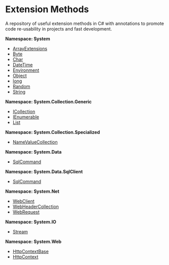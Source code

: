 # Extension Methods

A repository of useful extension methods in C# with annotations to promote code re-usability in projects and fast development.
<br>

**Namespace: System**
- [ArrayExtensions](https://github.com/sfvicente/ExtensionMethods/blob/master/System/ArrayExtensions.md)
- [Byte](https://github.com/sfvicente/ExtensionMethods/blob/master/System/ByteExtensions.md)
- [Char](https://github.com/sfvicente/ExtensionMethods/blob/master/System/CharExtensions.md)
- [DateTime](https://github.com/sfvicente/ExtensionMethods/blob/master/System/DateTimeExtensions.md)
- [Environment](https://github.com/sfvicente/ExtensionMethods/blob/master/System/EnvironmentExtensions.md)
- [Object](https://github.com/sfvicente/ExtensionMethods/blob/master/System/ObjectExtensions.md)
- [long](https://github.com/sfvicente/ExtensionMethods/blob/master/System/LongExtensions.md)
- [Random](https://github.com/sfvicente/ExtensionMethods/blob/master/System/RandomExtensions.md)
- [String](https://github.com/sfvicente/ExtensionMethods/blob/master/System/StringExtensions.md)

**Namespace: System.Collection.Generic**
- [ICollection<T>](https://github.com/sfvicente/ExtensionMethods/blob/master/System.Collection.Generic/ICollectionExtensions.md)
- [IEnumerable<T>](https://github.com/sfvicente/ExtensionMethods/blob/master/System.Collection.Generic/IEnumerableExtensions.md)
- [List](https://github.com/sfvicente/ExtensionMethods/blob/master/System.Collection.Generic/ListExtensions.md)

**Namespace: System.Collection.Specialized**
- [NameValueCollection](https://github.com/sfvicente/ExtensionMethods/blob/master/System.Collection.Specialized/NameValueCollectionExtensions.md)

**Namespace: System.Data**
- [SqlCommand](https://github.com/sfvicente/ExtensionMethods/blob/master/System.Web/IDataReaderExtensions.md)

**Namespace: System.Data.SqlClient**
- [SqlCommand](https://github.com/sfvicente/ExtensionMethods/blob/master/System.Web/SqlCommandExtensions.md)

**Namespace: System.Net**
- [WebClient](https://github.com/sfvicente/ExtensionMethods/blob/master/System.Web/WebClientExtensions.md)
- [WebHeaderCollection](https://github.com/sfvicente/ExtensionMethods/blob/master/System.Web/WebHeaderCollectionExtensions.md)
- [WebRequest](https://github.com/sfvicente/ExtensionMethods/blob/master/System.Web/WebRequestExtensions.md)

**Namespace: System.IO**
- [Stream](https://github.com/sfvicente/ExtensionMethods/blob/master/System.Web/StreamExtensions.md)

**Namespace: System.Web**
- [HttpContextBase](https://github.com/sfvicente/ExtensionMethods/blob/master/System.Web/HttpContextBaseExtensions.md)
- [HttpContext](https://github.com/sfvicente/ExtensionMethods/blob/master/System.Web/HttpContextExtensions.md)